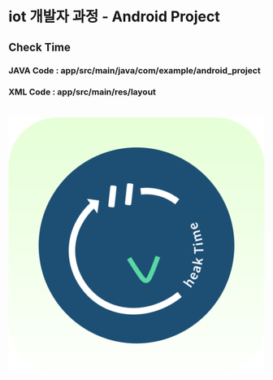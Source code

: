 <h1>iot 개발자 과정 - Android Project</h1>
<h2>Check Time</h2>
<h3> JAVA Code : app/src/main/java/com/example/android_project </h3>
<h3>XML Code : app/src/main/res/layout </h3>
<h1> </h1>
<h1> </h1>

![GitHub Logo](https://github.com/olugon0821/CheckTime/blob/main/logo-2.png)
